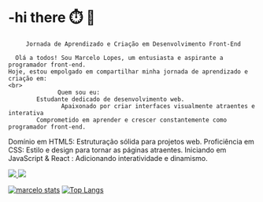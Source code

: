 # -hi there ⏱️  📝

         Jornada de Aprendizado e Criação em Desenvolvimento Front-End

      Olá a todos! Sou Marcelo Lopes, um entusiasta e aspirante a programador front-end.
    Hoje, estou empolgado em compartilhar minha jornada de aprendizado e criação em:
    <br>
                  Quem sou eu:
            Estudante dedicado de desenvolvimento web.
                   Apaixonado por criar interfaces visualmente atraentes e interativa
            Comprometido em aprender e crescer constantemente como programador front-end.

   Domínio em HTML5: Estruturação sólida para projetos web.
      Proficiência em CSS: Estilo e design para tornar as páginas atraentes.
   Iniciando em JavaScript & React : Adicionando interatividade e dinamismo.
   
   <a href="https://www.instagram.com/neneco_011/"> <img src="https://img.shields.io/badge/HTML5-E34F26?style=for-the-badge&logo=html5&logoColor=white">  </a>
  <img src="https://img.shields.io/badge/CSS3-1572B6?style=for-the-badge&logo=css3&logoColor=white"> 


[![marcelo stats](https://github-readme-stats.vercel.app/api?username=marcelopes23)](https://github.com/anuraghazra/github-readme-stats)
[![Top Langs](https://github-readme-stats.vercel.app/api/top-langs/?username=marcelopes23)](https://github.com/anuraghazra/github-readme-stats)

 
